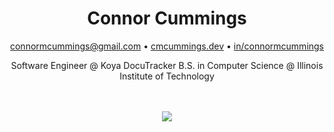 <div align="center">
  <h1>Connor Cummings</h1>
  
  [connormcummings@gmail.com](mailto:connormcummings@gmail.com) • [cmcummings.dev](https://cmcummings.dev) • [in/connormcummings](https://www.linkedin.com/in/connormcummings)
  
  Software Engineer @ Koya DocuTracker
  B.S. in Computer Science @ Illinois Institute of Technology  
  
  <br/><br/>
  [![](https://github-readme-stats.vercel.app/api/top-langs/?username=cmcummings&layout=compact&theme=github_dark)](https://github.com/anuraghazra/github-readme-stats)
</div>

